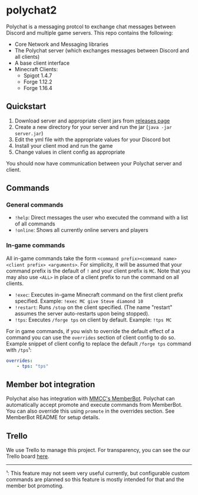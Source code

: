 # polychat2

Polychat is a messaging protcol to exchange chat messages between Discord and multiple game servers. This repo contains the following:
* Core Network and Messaging libraries
* The Polychat server (which exchanges messages between Discord and all clients)
* A base client interface
* Minecraft Clients:
    * Spigot 1.4.7
    * Forge 1.12.2
    * Forge 1.16.4


## Quickstart
1. Download server and appropriate client jars from [releases page](https://github.com/ModdedMinecraftClub/polychat2/releases)
2. Create a new directory for your server and run the jar (`java -jar server.jar`)
3. Edit the yml file with the appropriate values for your Discord bot
4. Install your client mod and run the game
5. Change values in client config as appropriate

You should now have communication between your Polychat server and client.

## Commands
### General commands
* `!help`: Direct messages the user who executed the command with a list of all commands
* `!online`: Shows all currently online servers and players
### In-game commands
All in-game commands take the form `<command prefix><command name> <client prefix> <arguments>`. For simplicity, it will be assumed that your command prefix is the default of `!` and your client prefix is `MC`. Note that you may also use `<ALL>` in place of a client prefix to run the command on all clients.
* `!exec`: Executes in-game Minecraft command on the first client prefix specified. Example: `!exec MC give Steve diamond 10`
* `!restart`: Runs `/stop` on the client specified. (The name "restart" assumes the server auto-restarts upon being stopped).
* `!tps`: Executes `/forge tps` on client by default. Example: `!tps MC`

For in game commands, if you wish to override the default effect of a command you can use the `overrides` section of client config to do so. Example snippet of client config to replace the default `/forge tps` command with `/tps`¹:
```yml
overrides:
    - tps: "tps"
```

## Member bot integration
Polychat also has integration with [MMCC's MemberBot](https://github.com/ModdedMinecraftClub/Mmcc.MemberBot). Polychat can automatically accept promote and execute commands from MemberBot. You can also override this using `promote` in the overrides section. See MemberBot README for setup details.

## Trello
We use Trello to manage this project. For transparency, you can see the our Trello board [here](https://trello.com/b/encWIW9k).

----
¹: This feature may not seem very useful currently, but configurable custom commands are planned so this feature is mostly intended for that and the member bot promoting.
